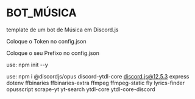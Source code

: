# BOT_MÚSICA
template de um bot de Música em Discord.js


Coloque o Token no config.json

Coloque o seu Prefixo no config.json

use: npm init --y

use: npm i @discordjs/opus discord-ytdl-core discord.js@12.5.3 express dotenv ffbinaries ffbinaries-extra ffmpeg ffmpeg-static fly lyrics-finder opusscript scrape-yt yt-search ytdl-core ytdl-core-discord
